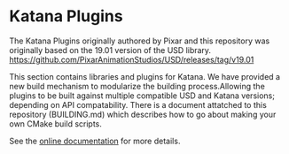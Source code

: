 Katana Plugins
==============

The Katana Plugins originally authored by Pixar and this repository was originally based on the 19.01 version of the USD library. https://github.com/PixarAnimationStudios/USD/releases/tag/v19.01

This section contains libraries and plugins for Katana. We have provided a new build mechanism to modularize the building process.Allowing the plugins to be built against multiple compatible USD and Katana versions; depending on API compatability.  There is a document attatched to this repository (BUILDING.md) which describes how to go about making your own CMake build scripts.

See the [online documentation](http://openusd.org/docs/Katana-USD-Plugins.html) for more details.
